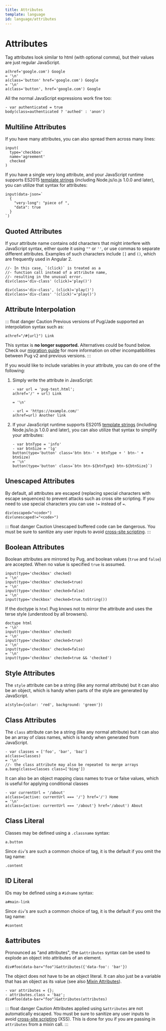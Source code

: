 ```yaml
---
title: Attributes
template: language
id: language/attributes
---
```


# Attributes

Tag attributes look similar to html (with optional comma), but their values are just regular JavaScript.

```pug-preview
a(href='google.com') Google
= '\n'
a(class='button' href='google.com') Google
= '\n'
a(class='button', href='google.com') Google
```

All the normal JavaScript expressions work fine too:

```pug-preview
- var authenticated = true
body(class=authenticated ? 'authed' : 'anon')
```

## Multiline Attributes

If you have many attributes, you can also spread them across many lines:

```pug-preview
input(
  type='checkbox'
  name='agreement'
  checked
)
```

If you have a single very long attribute, and your JavaScript runtime supports ES2015 [template strings] (including Node.js/io.js 1.0.0 and later), you can utilize that syntax for attributes:

```pug-preview (features=['templatestrings'])
input(data-json=`
  {
    "very-long": "piece of ",
    "data": true
  }
`)
```

## Quoted Attributes

If your attribute name contains odd characters that might interfere with JavaScript syntax, either quote it using `""` or `''`, or use commas to separate different attributes. Examples of such characters include `[]` and `()`, which are frequently used in Angular 2.

```pug-preview
//- In this case, `(click)` is treated as a
//- function call instead of a attribute name,
//- resulting in the unusual error.
div(class='div-class' (click)='play()')
```

```pug-preview
div(class='div-class', (click)='play()')
div(class='div-class' '(click)'='play()')
```

## Attribute Interpolation

::: float danger Caution
Previous versions of Pug/Jade supported an interpolation syntax such as:

```pug
a(href="/#{url}") Link
```

This syntax is **no longer supported.** Alternatives could be found below. Check our [migration guide] for more information on other incompatibilities between Pug v2 and previous versions.
:::

If you would like to include variables in your attribute, you can do one of the following:

1. Simply write the attribute in JavaScript:

   ```pug-preview
   - var url = 'pug-test.html';
   a(href='/' + url) Link

   = '\n'

   - url = 'https://example.com/'
   a(href=url) Another link
   ```

2. If your JavaScript runtime supports ES2015 [template strings] (including Node.js/io.js 1.0.0 and later), you can also utilize that syntax to simplify your attributes:

   ```pug-preview (features=['templatestrings'])
   - var btnType = 'info'
   - var btnSize = 'lg'
   button(type='button' class='btn btn-' + btnType + ' btn-' + btnSize)
   = '\n'
   button(type='button' class=`btn btn-${btnType} btn-${btnSize}`)
   ```

## Unescaped Attributes

By default, all attributes are escaped (replacing special characters with escape sequences) to prevent attacks such as cross site scripting.  If you need to use special characters you can use `!=` instead of `=`.

```pug-preview
div(escaped="<code>")
div(unescaped!="<code>")
```

::: float danger Caution
Unescaped buffered code can be dangerous. You must be sure to sanitize any user inputs to avoid [cross-site scripting].
:::

## Boolean Attributes

Boolean attributes are mirrored by Pug, and boolean values (`true` and `false`) are accepted. When no value is specified `true` is assumed.

```pug-preview
input(type='checkbox' checked)
= '\n'
input(type='checkbox' checked=true)
= '\n'
input(type='checkbox' checked=false)
= '\n'
input(type='checkbox' checked=true.toString())
```

If the doctype is `html` Pug knows not to mirror the attribute and uses the terse style (understood by all browsers).

```pug-preview
doctype html
= '\n'
input(type='checkbox' checked)
= '\n'
input(type='checkbox' checked=true)
= '\n'
input(type='checkbox' checked=false)
= '\n'
input(type='checkbox' checked=true && 'checked')
```

## Style Attributes

The `style` attribute can be a string (like any normal attribute) but it can also be an object, which is handy when parts of the style are generated by JavaScript.


```pug-preview
a(style={color: 'red', background: 'green'})
```

## Class Attributes

The `class` attribute can be a string (like any normal attribute) but it can also be an array of class names, which is handy when generated from JavaScript.

```pug-preview
- var classes = ['foo', 'bar', 'baz']
a(class=classes)
= '\n'
//- the class attribute may also be repeated to merge arrays
a.bang(class=classes class=['bing'])
```

It can also be an object mapping class names to true or false values, which is useful for applying conditional classes

```pug-preview
- var currentUrl = '/about'
a(class={active: currentUrl === '/'} href='/') Home
= '\n'
a(class={active: currentUrl === '/about'} href='/about') About
```

## Class Literal

Classes may be defined using a `.classname` syntax:

```pug-preview
a.button
```

Since `div`'s are such a common choice of tag, it is the default if you omit the tag name:

```pug-preview
.content
```

## ID Literal

IDs may be defined using a `#idname` syntax:

```pug-preview
a#main-link
```

Since `div`'s are such a common choice of tag, it is the default if you omit the tag name:

```pug-preview
#content
```

## &attributes

Pronounced as "and attributes", the `&attributes` syntax can be used to explode an object into attributes of an element.

```pug-preview
div#foo(data-bar="foo")&attributes({'data-foo': 'bar'})
```

The object does not have to be an object literal. It can also just be a variable that has an object as its value (see also [Mixin Attributes]).

```pug-preview
- var attributes = {};
- attributes.class = 'baz';
div#foo(data-bar="foo")&attributes(attributes)
```

::: float danger Caution
Attributes applied using `&attributes` are not automatically escaped. You must be sure to sanitize any user inputs to avoid [cross-site scripting] (XSS). This is done for you if you are passing in `attributes` from a mixin call.
:::

[template strings]: https://developer.mozilla.org/en-US/docs/Web/JavaScript/Reference/Template_literals
[mixin attributes]: mixins.html#mixin-attributes
[cross-site scripting]: https://en.wikipedia.org/wiki/Cross-site_scripting
[migration guide]: ../api/migration-v2.html
